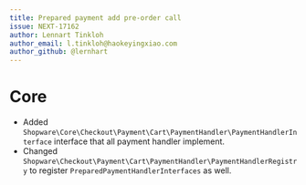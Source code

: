 ```yaml
---
title: Prepared payment add pre-order call
issue: NEXT-17162
author: Lennart Tinkloh
author_email: l.tinkloh@haokeyingxiao.com
author_github: @lernhart
---
```

# Core
* Added `Shopware\Core\Checkout\Payment\Cart\PaymentHandler\PaymentHandlerInterface` interface that all payment handler implement.
* Changed `Shopware\Checkout\Payment\Cart\PaymentHandler\PaymentHandlerRegistry` to register `PreparedPaymentHandlerInterfaces` as well.

